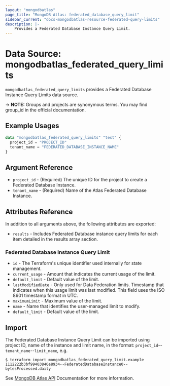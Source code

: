 ```yaml
---
layout: "mongodbatlas"
page_title: "MongoDB Atlas: federated_database_query_limit"
sidebar_current: "docs-mongodbatlas-resource-federated-query-limits"
description: |-
    Provides a Federated Database Instance Query Limit.
---
```


# Data Source: mongodbatlas_federated_query_limits

`mongodbatlas_federated_query_limits` provides a Federated Database Instance Query Limits data source.

-> **NOTE:** Groups and projects are synonymous terms. You may find group_id in the official documentation.

## Example Usages


```terraform
data "mongodbatlas_federated_query_limits" "test" {
  project_id = "PROJECT_ID"
  tenant_name = "FEDERATED_DATABASE_INSTANCE_NAME"
}
```

## Argument Reference

* `project_id` - (Required) The unique ID for the project to create a Federated Database Instance.
* `tenant_name` - (Required) Name of the Atlas Federated Database Instance.

## Attributes Reference

In addition to all arguments above, the following attributes are exported:

* `results` - Includes Federated Database instance query limits for each item detailed in the results array section.

### Federated Database Instance Query Limit

* `id` - The Terraform's unique identifier used internally for state management.
* `current_usage` - Amount that indicates the current usage of the limit.
* `default_limit` - Default value of the limit.
* `lastModifiedDate` - Only used for Data Federation limits. Timestamp that indicates when this usage limit was last modified. This field uses the ISO 8601 timestamp format in UTC.
* `maximumLimit` - Maximum value of the limit.
* `name` - Name that identifies the user-managed limit to modify.
* `default_limit` - Default value of the limit.

## Import

The Federated Database Instance Query Limit can be imported using project ID, name of the instance and limit name, in the format: 
`project_id`--`tenant_name`--`limit_name`, e.g.

```
$ terraform import mongodbatlas_federated_query_limit.example 1112222b3bf99403840e8934--FederatedDatabaseInstance0--bytesProcessed.daily
```

See [MongoDB Atlas API](https://www.mongodb.com/docs/atlas/reference/api-resources-spec/#tag/Data-Federation) Documentation for more information.